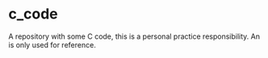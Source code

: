 # c_code
A repository with some C code, this is a personal practice responsibility. An is only used for reference. 
